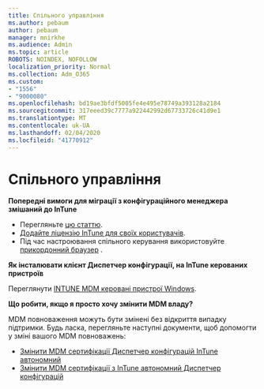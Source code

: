 ```yaml
---
title: Спільного управління
ms.author: pebaum
author: pebaum
manager: mnirkhe
ms.audience: Admin
ms.topic: article
ROBOTS: NOINDEX, NOFOLLOW
localization_priority: Normal
ms.collection: Adm_O365
ms.custom:
- "1556"
- "9000080"
ms.openlocfilehash: bd19ae3bfdf5005fe4e495e78749a393128a2184
ms.sourcegitcommit: 317eeed39c7777a922442992d67733726c41d9e1
ms.translationtype: MT
ms.contentlocale: uk-UA
ms.lasthandoff: 02/04/2020
ms.locfileid: "41770912"
---
```

# <a name="co-management"></a>Спільного управління

**Попередні вимоги для міграції з конфігураційного менеджера змішаний до InTune**

- Перегляньте [цю статтю](https://docs.microsoft.com/configmgr/mdm/deploy-use/migrate-hybridmdm-to-intunesa).
- [Додайте ліцензію InTune для своїх користувачів](https://docs.microsoft.com/intune/licenses-assign).
- Під час настроювання спільного керування використовуйте [прикордонний браузер](https://www.microsoft.com/windows/microsoft-edge) .

**Як інсталювати клієнт Диспетчер конфігурації, на InTune керованих пристроїв**

Переглянути [INTUNE MDM керовані пристрої Windows](https://docs.microsoft.com/configmgr/core/clients/deploy/deploy-clients-to-windows-computers#bkmk_mdm).

**Що робити, якщо я просто хочу змінити MDM владу?**

MDM повноваження можуть бути змінені без відкриття випадку підтримки. Будь ласка, перегляньте наступні документи, щоб допомогти у зміні вашого MDM повноважень:

- [Змінити MDM сертифікації Диспетчер конфігурацій InTune автономний](https://docs.microsoft.com/configmgr/mdm/deploy-use/migrate-change-mdm-authority)
- [Змінити MDM сертифікації з InTune автономний Диспетчер конфігурацій](https://docs.microsoft.com/configmgr/mdm/deploy-use/change-mdm-authority)
